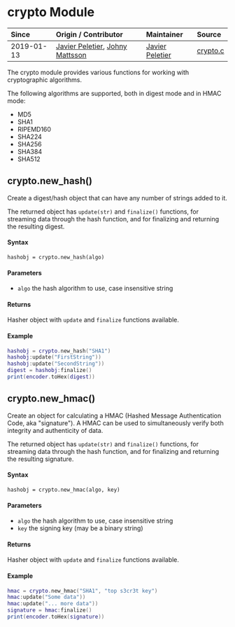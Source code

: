 # crypto Module
| Since  | Origin / Contributor  | Maintainer  | Source  |
| :----- | :-------------------- | :---------- | :------ |
| 2019-01-13 | [Javier Peletier](https://github.com/jpeletier), [Johny Mattsson](https://github.com/jmattsson) | [Javier Peletier](https://github.com/jpeletier) | [crypto.c](../../../components/modules/crypto.c)|

The crypto module provides various functions for working with cryptographic algorithms.

The following algorithms are supported, both in digest mode and in HMAC mode:
* MD5
* SHA1
* RIPEMD160
* SHA224
* SHA256
* SHA384
* SHA512

## crypto.new_hash()

Create a digest/hash object that can have any number of strings added to it.

The returned object has `update(str)` and `finalize()` functions, for
streaming data through the hash function, and for finalizing and returning
the resulting digest.

#### Syntax
`hashobj = crypto.new_hash(algo)`

#### Parameters
- `algo` the hash algorithm to use, case insensitive string

#### Returns
Hasher object with `update` and `finalize` functions available.

#### Example
```lua
hashobj = crypto.new_hash("SHA1")
hashobj:update("FirstString"))
hashobj:update("SecondString"))
digest = hashobj:finalize()
print(encoder.toHex(digest))
```

## crypto.new_hmac()

Create an object for calculating a HMAC (Hashed Message Authentication Code,
aka "signature"). A HMAC can be used to simultaneously verify both integrity
and authenticity of data.

The returned object has `update(str)` and `finalize()` functions, for
streaming data through the hash function, and for finalizing and returning
the resulting signature.


#### Syntax
`hashobj = crypto.new_hmac(algo, key)`

#### Parameters
- `algo` the hash algorithm to use, case insensitive string
- `key` the signing key (may be a binary string)

#### Returns
Hasher object with `update` and `finalize` functions available.

#### Example
```lua
hmac = crypto.new_hmac("SHA1", "top s3cr3t key")
hmac:update("Some data"))
hmac:update("... more data"))
signature = hmac:finalize()
print(encoder.toHex(signature))
```
